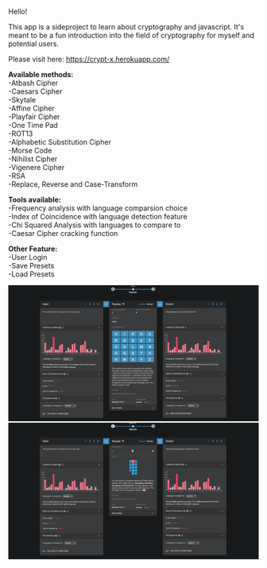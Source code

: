 Hello!

This app is a sideproject to learn about cryptography and javascript. It's meant to be a fun introduction into the field of cryptography for myself and potential users.

Please visit here: https://crypt-x.herokuapp.com/

<b>Available methods:</b><br>
-Atbash Cipher<br>
-Caesars Cipher<br>
-Skytale<br>
-Affine Cipher<br>
-Playfair Cipher<br>
-One Time Pad<br>
-ROT13<br>
-Alphabetic Substitution Cipher<br>
-Morse Code<br>
-Nihilist Cipher<br>
-Vigenere Cipher<br>
-RSA<br>
-Replace, Reverse and Case-Transform<br>

<b>Tools available:</b><br>
-Frequency analysis with language comparsion choice<br>
-Index of Coincidence with language detection feature<br>
-Chi Squared Analysis with languages to compare to<br>
-Caesar Cipher cracking function<br>

<b>Other Feature:</b><br>
-User Login<br>
-Save Presets<br>
-Load Presets<br>

<img src="./preview_images/prev2.PNG">
<img src="./preview_images/prev3.PNG">
